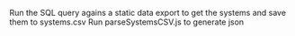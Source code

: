 Run the SQL query agains a static data export to get the systems and save them to systems.csv
Run parseSystemsCSV.js to generate json